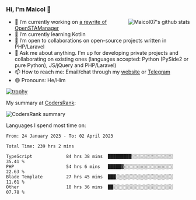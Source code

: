 ### Hi, I'm Maicol 👋
<img align="right" src="https://github-readme-stats.vercel.app/api?username=maicol07&count_private=true&count_private=true&show_icons=true" alt="Maicol07's github stats">

- 🔭 I’m currently working on [a rewrite of OpenSTAManager](https://github.com/Dasc3er/openstamanager/tree/rewrite)
- 🌱 I’m currently learning Kotlin
- 👯 I’m open to collaborations on open-source projects written in PHP/Laravel
- 💬 Ask me about anything. I'm up for developing private projects and collaborating on existing ones (languages accepted: Python (PySide2 or pure Python), JS/jQuery and PHP/Laravel)
- 📫 How to reach me: Email/chat through my [website](https://maicol07.it) or [Telegram](https://telegram.me/maicol07)
- 😄 Pronouns: He/Him

[![trophy](https://github-profile-trophy.vercel.app/?username=maicol07)](https://github.com/ryo-ma/github-profile-trophy)

My summary at [CodersRank](https://codersrank.io):

![CodersRank summary](https://cr-ss-service.azurewebsites.net/api/ScreenShot?widget=summary&username=maicol07&badges=3&show-avatar=true&style=--header-bg-color:%23000;--border-radius:16px)

Languages I spend most time on:
<!--START_SECTION:waka-->

```text
From: 24 January 2023 - To: 02 April 2023

Total Time: 239 hrs 2 mins

TypeScript             84 hrs 38 mins  █████████░░░░░░░░░░░░░░░░   35.41 %
PHP                    54 hrs 6 mins   █████▓░░░░░░░░░░░░░░░░░░░   22.63 %
Blade Template         27 hrs 45 mins  ███░░░░░░░░░░░░░░░░░░░░░░   11.61 %
Other                  18 hrs 36 mins  ██░░░░░░░░░░░░░░░░░░░░░░░   07.78 %
```

<!--END_SECTION:waka-->
